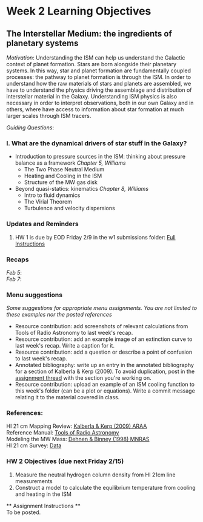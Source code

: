 # Week 2 Learning Objectives
## The Interstellar Medium: the ingredients of planetary systems
*Motivation*: Understanding the ISM can help us understand the Galactic context of planet formation. Stars are born alongside their planetary systems. In this way, star and planet formation are fundamentally coupled processes: the pathway to planet formation is through the ISM. In order to understand how the raw materials of stars and planets are assembled, we have to understand the physics driving the assemblage and distribution of interstellar material in the Galaxy. Understanding ISM physics is also necessary in order to interpret observations, both in our own Galaxy and in others, where have access to information about star formation at much larger scales through ISM tracers. 

*Guiding Questions*:
### I. What are the dynamical drivers of star stuff in the Galaxy?
+ Introduction to pressure sources in the ISM: thinking about pressure balance as a framework
*Chapter 5, Williams*
  + The Two Phase Neutral Medium  
  + Heating and Cooling in the ISM  
  + Structure of the MW gas disk  
+ Beyond quasi-statics: kinematics
*Chapter 8, Williams*  
  + Intro to fluid dynamics
  + The Virial Theorem
  + Turbulence and velocity dispersions

### Updates and Reminders
1. HW 1 is due by EOD Friday 2/9 in the w1 submissions folder: [Full Instructions](https://github.com/akuznetsova/spf-2024/issues/1)

### Recaps
*Feb 5*:   
*Feb 7*:  

### Menu suggestions
*Some suggestions for appropriate menu assignments. You are not limited to these examples nor the posted references*  
* Resource contribution: add screenshots of relevant calculations from Tools of Radio Astronomy to last week's recap.
* Resource contribution: add an example image of an extinction curve to last week's recap. Write a caption for it. 
* Resource contribution: add a question or describe a point of confusion to last week's recap.  
* Annotated bibliography: write up an entry in the annotated bibliography for a section of Kalberla & Kerp (2009). To avoid duplication, post in the [assignment thread](https://github.com/akuznetsova/spf-2024/issues/4) with the section you're working on.  
* Resource contribution: upload an example of an ISM cooling function to this week's folder (can be a plot or equations). Write a commit message relating it to the material covered in class.

### References:
HI 21 cm Mapping Review: [Kalberla & Kerp (2009) ARAA](https://www.astro.umd.edu/~richard/ASTRO620/HI_dist_MW_Kerp.pdf)  
Reference Manual: [Tools of Radio Astronomy](https://www.asu.cas.cz/~barta/ARC-doc/ToolsOfRadioAstronomy.pdf)  
Modeling the MW Mass: [Dehnen & Binney (1998) MNRAS](https://academic.oup.com/mnras/article/294/3/429/1235103)  
HI 21 cm Survey: [Data](https://www.astro.uni-bonn.de/hisurvey/AllSky_profiles/index.php)  

### HW 2 Objectives (due next Friday 2/15) 
1. Measure the neutral hydrogen column density from HI 21cm line measurements
2. Construct a model to calculate the equilibrium temperature from cooling and heating in the ISM

** Assignment Instructions **  
To be posted. 
